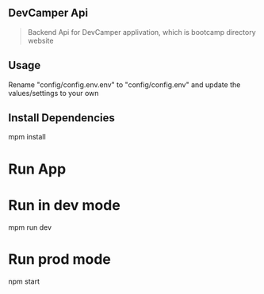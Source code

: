 ## DevCamper Api

> Backend Api for DevCamper applivation,
  which is bootcamp directory website

## Usage

  Rename "config/config.env.env" to
  "config/config.env" and update the
  values/settings to your own

## Install Dependencies 

  mpm install

# Run App

# Run in dev mode
  mpm run dev

# Run prod mode
  npm start  

